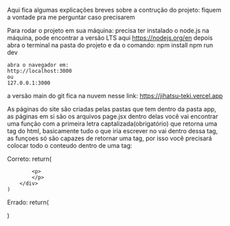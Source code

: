 Aqui fica algumas explicações breves sobre a contrução do projeto:
fiquem a vontade pra me perguntar caso precisarem

Para rodar o projeto em sua máquina:
    precisa ter instalado o node.js na máquina, pode encontrar a versão LTS aqui https://nodejs.org/en
    depois abra o terminal na pasta do projeto e da o comando:
    npm install
    npm run dev

    abra o navegador em: 
    http://localhost:3000
    ou
    127.0.0.1:3000

a versão main do git fica na nuvem nesse link: https://jihatsu-teki.vercel.app


As páginas do site são criadas pelas pastas que tem dentro da pasta app, as páginas em si são os arquivos page.jsx
dentro delas você vai encontrar uma função com a primeira letra captalizada(obrigatório) que retorna uma tag do html,
basicamente tudo o que iria escrever no <body> vai dentro dessa tag, as funçoes só são capazes de retornar uma tag,
por isso você precisará colocar todo o conteudo dentro de uma tag:

Correto:
    return(
        <div>
            <p>
            </p>

            <p>
            </p>
        </div>
    )

Errado:
    return(
        <div>
            <p>
            </p>
        </div>
        <p>
        </p>
    )
